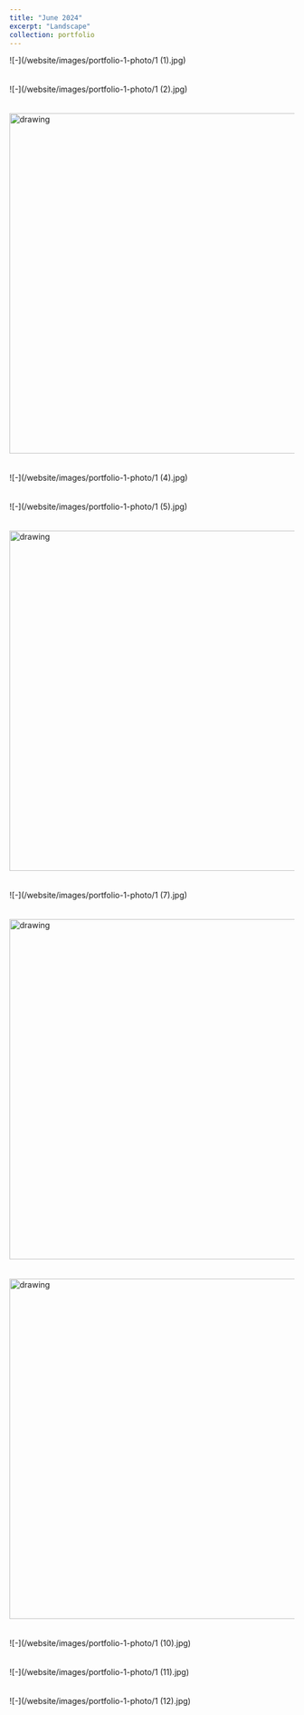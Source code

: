 ```yaml
---
title: "June 2024"
excerpt: "Landscape"
collection: portfolio
---
```



![-](/website/images/portfolio-1-photo/1 (1).jpg)
<br/><br/><br/>
![-](/website/images/portfolio-1-photo/1 (2).jpg)
<br/><br/><br/>
<img src="/website/images/portfolio-1-photo/1 (3).jpg" alt="drawing" width="600"/>
<br/><br/><br/>
![-](/website/images/portfolio-1-photo/1 (4).jpg)
<br/><br/><br/>
![-](/website/images/portfolio-1-photo/1 (5).jpg)
<br/><br/><br/>
<img src="/website/images/portfolio-1-photo/1 (6).jpg" alt="drawing" width="600"/>
<br/><br/><br/>
![-](/website/images/portfolio-1-photo/1 (7).jpg)
<br/><br/><br/>
<img src="/website/images/portfolio-1-photo/1 (8).jpg" alt="drawing" width="600"/>
<br/><br/><br/>
<img src="/website/images/portfolio-1-photo/1 (9).jpg" alt="drawing" width="600"/>
<br/><br/><br/>
![-](/website/images/portfolio-1-photo/1 (10).jpg)
<br/><br/><br/>
![-](/website/images/portfolio-1-photo/1 (11).jpg)
<br/><br/><br/>
![-](/website/images/portfolio-1-photo/1 (12).jpg)